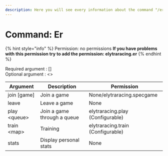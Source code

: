 ```yaml
---
description: Here you will see every information about the command "/er"
---
```


# Command: Er

{% hint style="info" %}
Permission: no permissions **If you have problems with this permission try to add the permission: elytraracing.er**&#x20;
{% endhint %}

Required argument : \[]\
Optional argument : <>

| Argument      | Description                 | Permission                        |
| ------------- | --------------------------- | --------------------------------- |
| join \[game]  | Join a game                 | None/elytraracing.specgame        |
| leave         | Leave a game                | None                              |
| play \<queue> | Join a game through a queue | elytraracing.play (Configurable)  |
| train \<map>  | Training                    | elytraracing.train (Configurable) |
| stats         | Display personal stats      | None                              |

